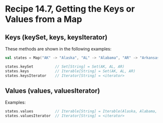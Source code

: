 # Recipe 14.7, Getting the Keys or Values from a Map


## Keys (keySet, keys, keysIterator)

These methods are shown in the following examples:

```scala
val states = Map("AK" -> "Alaska", "AL" -> "Alabama", "AR" -> "Arkansas")

states.keySet          // Set[String] = Set(AK, AL, AR)
states.keys            // Iterable[String] = Set(AK, AL, AR)
states.keysIterator    // Iterator[String] = <iterator>
```


## Values (values, valuesIterator)

Examples:

```scala
states.values          // Iterable[String] = Iterable(Alaska, Alabama, Arkansas)
states.valuesIterator  // Iterator[String] = <iterator>
```




